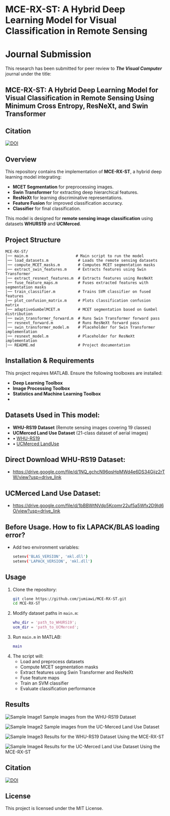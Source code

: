 # MCE-RX-ST: A Hybrid Deep Learning Model for Visual Classification in Remote Sensing

# Journal Submission
This research has been submitted for peer review to **_The Visual Computer_** journal under the title:
## **MCE-RX-ST: A Hybrid Deep Learning Model for Visual Classification in Remote Sensing Using Minimum Cross Entropy, ResNeXt, and Swin Transformer**

## Citation
[![DOI](https://zenodo.org/badge/933850708.svg)](https://doi.org/10.5281/zenodo.14884749)

## Overview
This repository contains the implementation of **MCE-RX-ST**, a hybrid deep learning model integrating:
- **MCET Segmentation** for preprocessing images.
- **Swin Transformer** for extracting deep hierarchical features.
- **ResNeXt** for learning discriminative representations.
- **Feature Fusion** for improved classification accuracy.
- **Classifier** for final classification.

This model is designed for **remote sensing image classification** using datasets **WHURS19** and **UCMerced**.

## Project Structure
```
MCE-RX-ST/
│── main.m                     # Main script to run the model
│── load_datasets.m             # Loads the remote sensing datasets
│── compute_MCET_masks.m        # Computes MCET segmentation masks
│── extract_swin_features.m     # Extracts features using Swin Transformer
│── extract_resnext_features.m  # Extracts features using ResNeXt
│── fuse_feature_maps.m         # Fuses extracted features with segmentation masks
│── train_classifier.m          # Trains SVM classifier on fused features
│── plot_confusion_matrix.m     # Plots classification confusion matrix
│── adaptiveGumbelMCET.m        # MCET segmentation based on Gumbel distribution
│── swin_transformer_forward.m  # Runs Swin Transformer forward pass
│── resnext_forward.m           # Runs ResNeXt forward pass
│── swin_transformer_model.m    # Placeholder for Swin Transformer implementation
│── resnext_model.m             # Placeholder for ResNeXt implementation
│── README.md                   # Project documentation
```

## Installation & Requirements
This project requires MATLAB. Ensure the following toolboxes are installed:
- **Deep Learning Toolbox**
- **Image Processing Toolbox**
- **Statistics and Machine Learning Toolbox**
- 
## Datasets Used in This model: 
- **WHU-RS19 Dataset** (Remote sensing images covering 19 classes)
- **UCMerced Land Use Dataset** (21-class dataset of aerial images)
- •	[WHU-RS19]( https://huggingface.co/datasets/jonathan-roberts1/WHU-RS19)
- •	[UCMerced LandUse]( http://weegee.vision.ucmerced.edu/datasets/landuse.html)
## Direct Download WHU-RS19 Dataset: 
- https://drive.google.com/file/d/1NQ_gchcN96qsHpMWd4e6DS34Gijz2rTW/view?usp=drive_link
## UCMerced Land Use Dataset: 
- https://drive.google.com/file/d/1bBBWtNVdp5Kcpmr22uf5a5Wfx2D9Id6O/view?usp=drive_link

## Before Usage. How to fix LAPACK/BLAS loading error?
- Add two environment variables:
     ```bash
  setenv('BLAS_VERSION', 'mkl.dll')
  setenv('LAPACK_VERSION', 'mkl.dll')
   ```

## Usage
1. Clone the repository:
   ```bash
   git clone https://github.com/jumiawi/MCE-RX-ST.git
   cd MCE-RX-ST
   ```
2. Modify dataset paths in `main.m`:
   ```matlab
   whu_dir = 'path_to_WHURS19';
   ucm_dir = 'path_to_UCMerced';
   ```
3. Run `main.m` in MATLAB:
   ```matlab
   main
   ```
4. The script will:
   - Load and preprocess datasets
   - Compute MCET segmentation masks
   - Extract features using Swin Transformer and ResNeXt
   - Fuse feature maps
   - Train an SVM classifier
   - Evaluate classification performance

## Results
![Sample Image1](WHU-Samples.jpg)
Sample images from the WHU-RS19 Dataset 

![Sample Image2](UCMerced-Samples.jpg)
Sample images from the UC-Merced Land Use Dataset

![Sample Image3](WHU-Results.jpg)
Results for the WHU-RS19 Dataset Using the MCE-RX-ST 

![Sample Image4](UCMerced-Results.jpg)
Results for the UC-Merced Land Use Dataset Using the MCE-RX-ST 

## Citation
[![DOI](https://zenodo.org/badge/933850708.svg)](https://doi.org/10.5281/zenodo.14884749)

## License
This project is licensed under the MIT License.

